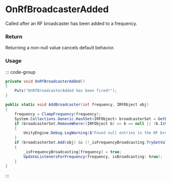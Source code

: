 # OnRfBroadcasterAdded
<Badge type="info" text="Radio"/><Badge type="danger" text="Carbon Compatible"/><Badge type="warning" text="Oxide Compatible"/>
Called after an RF broadcaster has been added to a frequency.

### Return
Returning a non-null value cancels default behavior.

### Usage
::: code-group
```csharp [Example]
private void OnRfBroadcasterAdded()
{
	Puts("OnRfBroadcasterAdded has been fired!");
}
```
```csharp [Source — Assembly-CSharp @ RFManager]
public static void AddBroadcaster(int frequency, IRFObject obj)
{
	frequency = ClampFrequency(frequency);
	System.Collections.Generic.HashSet<IRFObject> broadcasterSet = GetBroadcasterSet(frequency);
	if (broadcasterSet.RemoveWhere((IRFObject b) => b == null || !b.IsValidEntityReference()) > 0)
	{
		UnityEngine.Debug.LogWarning($"Found null entries in the RF broadcaster set for frequency {frequency}... cleaning up.");
	}
	if (broadcasterSet.Add(obj) && (!_isFrequencyBroadcasting.TryGetValue(frequency, out var value) || !value))
	{
		_isFrequencyBroadcasting[frequency] = true;
		UpdateListenersForFrequency(frequency, isBroadcasting: true);
	}
}

```
:::
